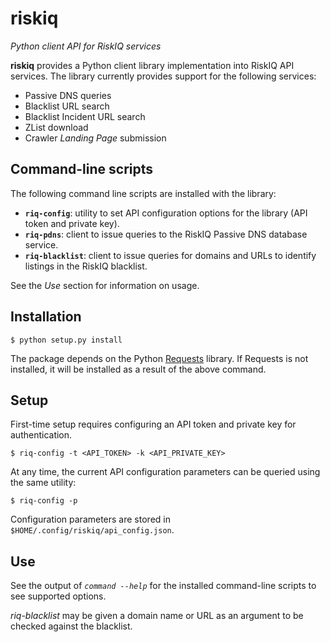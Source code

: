 # riskiq

*Python client API for RiskIQ services*

**riskiq** provides a Python client library implementation into RiskIQ API
services. The library currently provides support for the following services:

- Passive DNS queries
- Blacklist URL search
- Blacklist Incident URL search
- ZList download
- Crawler *Landing Page* submission

## Command-line scripts

The following command line scripts are installed with the library:

- **`riq-config`**: utility to set API configuration options for the library
  (API token and private key).
- **`riq-pdns`**: client to issue queries to the RiskIQ Passive DNS database service.
- **`riq-blacklist`**: client to issue queries for domains and URLs to identify
  listings in the RiskIQ blacklist.

See the *Use* section for information on usage.

## Installation

    $ python setup.py install

The package depends on the Python [Requests](http://docs.python-requests.org/) library.
If Requests is not installed, it will be installed as a result of the above command.

## Setup

First-time setup requires configuring an API token and private key for authentication.

    $ riq-config -t <API_TOKEN> -k <API_PRIVATE_KEY>

At any time, the current API configuration parameters can be queried using the same utility:

    $ riq-config -p

Configuration parameters are stored in `$HOME/.config/riskiq/api_config.json`.

## Use

See the output of *`command --help`* for the installed command-line scripts to see supported
options.

*riq-blacklist* may be given a domain name or URL as an argument to be checked against the blacklist.

